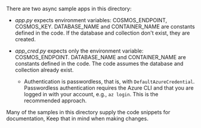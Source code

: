 There are two async sample apps in this directory:

* *app.py* expects environment variables: COSMOS_ENDPOINT, COSMOS_KEY. DATABASE_NAME and CONTAINER_NAME are constants defined in the code. If the database and collection don't exist, they are created.

* *app_cred.py* expects only the environment variable: COSMOS_ENDPOINT. DATABASE_NAME and CONTAINER_NAME are constants defined in the code. The code assumes the database and collection already exist.

  * Authentication is passwordless, that is, with `DefaultAzureCredential`. Passwordless authentication requires the Azure CLI and that you are logged in with your account, e.g., `az login`. This is the recommended approach.

Many of the samples in this directory supply the code snippets for documentation, Keep that in mind when making changes.
